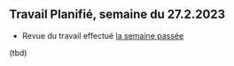 ## Travail Planifié, semaine du 27.2.2023

- Revue du travail effectué [la semaine passée](Semaine5.md)

(tbd)